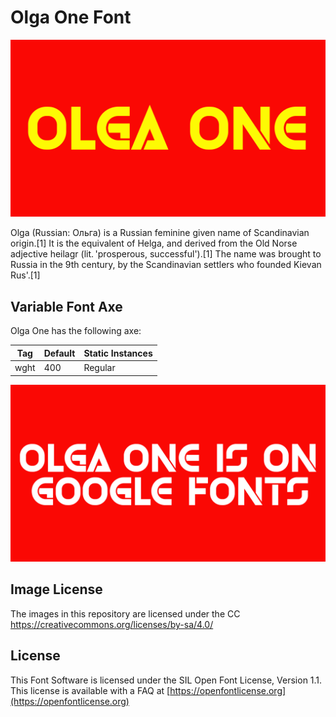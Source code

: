 # Olga One Font

![Image](documents/image1.png)

Olga (Russian: Ольга) is a Russian feminine given name of Scandinavian origin.[1] It is the equivalent of Helga, and derived from the Old Norse adjective heilagr (lit. 'prosperous, successful').[1] The name was brought to Russia in the 9th century, by the Scandinavian settlers who founded Kievan Rus'.[1]

## Variable Font Axe

Olga One has the following axe:

  Tag | Default | Static Instances
--- | --- | ---
  wght | 400 | Regular

![Image](documents/image2.png)

## Image License
The images in this repository are licensed under the CC https://creativecommons.org/licenses/by-sa/4.0/

## License
This Font Software is licensed under the SIL Open Font License, Version 1.1.
This license is available with a FAQ at [https://openfontlicense.org](https://openfontlicense.org)
